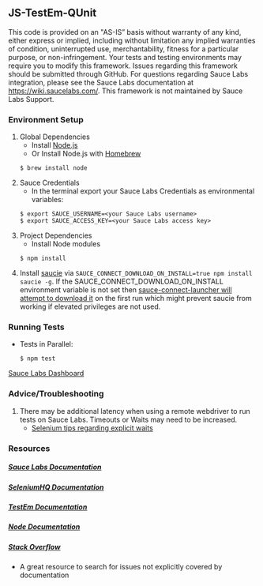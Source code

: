 ## JS-TestEm-QUnit

This code is provided on an "AS-IS” basis without warranty of any kind, either express or implied, including without limitation any implied warranties of condition, uninterrupted use, merchantability, fitness for a particular purpose, or non-infringement. Your tests and testing environments may require you to modify this framework. Issues regarding this framework should be submitted through GitHub. For questions regarding Sauce Labs integration, please see the Sauce Labs documentation at https://wiki.saucelabs.com/. This framework is not maintained by Sauce Labs Support.

### Environment Setup

1. Global Dependencies
    * Install [Node.js](https://nodejs.org/en/)
    * Or Install Node.js with [Homebrew](http://brew.sh/)
    ```
    $ brew install node
    ```
2. Sauce Credentials
    * In the terminal export your Sauce Labs Credentials as environmental variables:
    ```
    $ export SAUCE_USERNAME=<your Sauce Labs username>
	$ export SAUCE_ACCESS_KEY=<your Sauce Labs access key>
    ```
3. Project Dependencies
	* Install Node modules
	```
	$ npm install
	```
4. Install [saucie](https://github.com/igorlima/sauce-js-tests-integration) via `SAUCE_CONNECT_DOWNLOAD_ON_INSTALL=true npm install saucie -g`. If the SAUCE_CONNECT_DOWNLOAD_ON_INSTALL environment variable is not set then [sauce-connect-launcher will attempt to download it](https://github.com/bermi/sauce-connect-launcher#installation) on the first run which might prevent saucie from working if elevated privileges are not used.

### Running Tests

* Tests in Parallel:
	```
	$ npm test
	```

[Sauce Labs Dashboard](https://saucelabs.com/beta/dashboard/)

### Advice/Troubleshooting

1. There may be additional latency when using a remote webdriver to run tests on Sauce Labs. Timeouts or Waits may need to be increased.
    * [Selenium tips regarding explicit waits](https://wiki.saucelabs.com/display/DOCS/Best+Practice%3A+Use+Explicit+Waits)

### Resources
##### [Sauce Labs Documentation](https://wiki.saucelabs.com/)

##### [SeleniumHQ Documentation](http://www.seleniumhq.org/docs/)

##### [TestEm Documentation](https://github.com/testem/testem)

##### [Node Documentation](https://nodejs.org/en/docs/)

##### [Stack Overflow](http://stackoverflow.com/)
* A great resource to search for issues not explicitly covered by documentation

